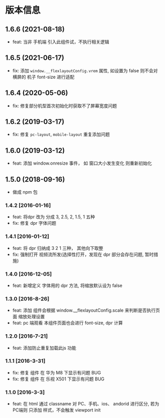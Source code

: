 # 版本信息

## 1.6.6 (2021-08-18)

* feat: 当非 手机端 引入此组件试，不执行相关逻辑
## 1.6.5 (2021-06-17)
* fix: 添加 `window.__flexlayoutConfig.vrem` 属性, 如设置为 false 则不会对 横屏的 机子 font-size 进行适配
## 1.6.4 (2020-05-06)
* fix: 修复部分机型首次初始化时获取不了屏幕宽度问题

## 1.6.2 (2019-03-17)
* fix: 修复 `pc-layout`, `mobile-layout` 重复添加问题

## 1.6.0 (2019-03-12)
* feat: 添加 window.onresize 事件， 如 窗口大小发生变化 则重新初始化

## 1.5.0 (2018-09-16)
* 做成 npm 包

### 1.4.2 [2016-01-16]
* feat: 将dpr 改为 分成 3, 2.5, 2, 1.5, 1 五种
* fix: 修复 dpr 字体问题

### 1.4.1 [2016-01-12]
* feat: 将 dpr 归纳成 3 2 1 三种， 其他向下取整
* fix: 强制打开 视频流所发(选择性打开，发现在 dpr 部分会存在问题, 暂时措施)

### 1.4.0 [2016-12-05]
* feat: 新增定义 字体用的 dpr 方法, 将缩放默认设为 false

### 1.3.0 [2016-8-26]
* feat: 添加 组件会根据 window.__flexlayoutConfig.scale 来判断是否执行页面 缩放处理设置
* feat: pc 端观看 本组件页面也会进行 font-size, dpr 计算

### 1.2.0 [2016-7-21]
* feat: 添加防止重复加载此js 功能

### 1.1.1 [2016-3-31]
* fix: 修复 组件 在 华为 M8 下显示有问题 BUG
* fix: 修复 组件 在 乐视 X501 下显示有问题 BUG

### 1.1.0 [2016-3-3]
* feat: 在 html 通过 classname 对 PC、手机、ios、 andorid 进行区分, 若为 PC端则 只添加 样式，不会触发 viewport init
